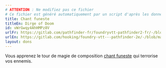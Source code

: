 ```yaml
---
# ATTENTION : Ne modifiez pas ce fichier
# Ce fichier est généré automatiquement par un script d'après les données du module Foundry VTT officiel et de sa traduction
title: Chant funeste
titleEn: Dirge of Doom
id: vWrGwqy4AhHMPz8V
urlFr: https://gitlab.com/pathfinder-fr/foundryvtt-pathfinder2-fr/-/blob/master/data/feats/vWrGwqy4AhHMPz8V.htm
urlEn: https://gitlab.com/hooking/foundry-vtt---pathfinder-2e/-/blob/master/packs/data/feats.db/dirge-of-doom.json
layout: dons
---
```

Vous apprenez le tour de magie de composition [chant funeste](../sorts/chant-funeste.md) qui terrorise vos ennemis.
